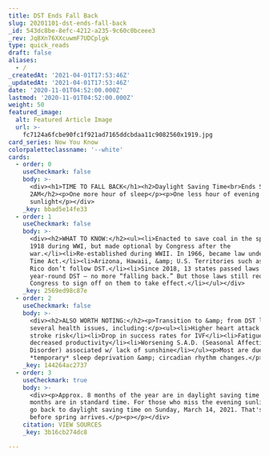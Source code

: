 ```yaml
---
title: DST Ends Fall Back
slug: 20201101-dst-ends-fall-back
_id: 543dc8be-8efc-4212-a235-9c60c0bceee3
_rev: Jq8Xn76XXcuwmF7UDCplgk
type: quick_reads
draft: false
aliases:
  - /
_createdAt: '2021-04-01T17:53:46Z'
_updatedAt: '2021-04-01T17:53:46Z'
date: '2020-11-01T04:52:00.000Z'
lastmod: '2020-11-01T04:52:00.000Z'
weight: 50
featured_image:
  alt: Featured Article Image
  url: >-
    fc7124a6fcbe90fc1f921ad7165ddcbdaa11c9082560x1919.jpg
card_series: Now You Know
colorpaletteclassname: '--white'
cards:
  - order: 0
    useCheckmark: false
    body: >-
      <div><h1>TIME TO FALL BACK</h1><h2>Daylight Saving Time<br>Ends Sunday at
      2AM</h2><p>One more hour of sleep</p><p>One less hour of evening
      sunlight</p></div>
    _key: bbad5e14fe33
  - order: 1
    useCheckmark: false
    body: >-
      <div><h2>WHAT TO KNOW:</h2><ul><li>Enacted to save coal in the spring of
      1918 during WWI, but made optional by Congress after the
      war.</li><li>Re-established during WWII. In 1966, became law under Uniform
      Time Act.</li><li>Arizona, Hawaii, &amp; U.S. Territories such as Puerto
      Rico don’t follow DST.</li><li>Since 2018, 13 states passed laws to enact
      year-round DST – no more “falling back.” But those laws still require
      Congress to sign off on them to take effect.</li></ul></div>
    _key: 2569ed98c87e
  - order: 2
    useCheckmark: false
    body: >-
      <div><h2>ALSO WORTH NOTING:</h2><p>Transition to &amp; from DST linked to
      several health issues, including:</p><ul><li>Higher heart attack &amp;
      stroke risk</li><li>Drop in success rates for IVF</li><li>Fatigue,
      decreased productivity</li><li>Worsening S.A.D. (Seasonal Affective
      Disorder) associated w/ lack of sunshine</li></ul><p>Most are due to
      *temporary* sleep deprivation &amp; circadian rhythm changes.</p></div>
    _key: 144264ac2737
  - order: 3
    useCheckmark: true
    body: >-
      <div><p>Approx. 8 months of the year are in daylight saving time &amp; 4
      months are in standard time. For those who miss the evening sunlight... we
      go back to daylight saving time on Sunday, March 14, 2021. That's 6 days
      before spring arrives.</p><p></p></div>
    citation: VIEW SOURCES
    _key: 3b16cb274dc8

---
```

 